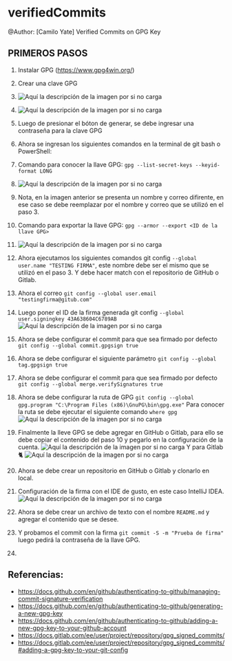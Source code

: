 # verifiedCommits
@Author: [Camilo Yate]
Verified Commits on GPG Key

## PRIMEROS PASOS

1. Instalar GPG (https://www.gpg4win.org/)
2. Crear una clave GPG
3. ![Aquí la descripción de la imagen por si no carga](PASO1.png)
4. ![Aquí la descripción de la imagen por si no carga](PASO2.png)
5. Luego de presionar el bóton de generar, se debe ingresar una contraseña para la clave GPG
6. Ahora se ingresan los siguientes comandos en la terminal de git bash o PowerShell:
7. Comando para conocer la llave GPG: `gpg --list-secret-keys --keyid-format LONG`
8. ![Aquí la descripción de la imagen por si no carga](PASO3.png)
9. Nota, en la imagen anterior se presenta un nombre y correo difirente, en ese caso se debe reemplazar por el nombre y correo que se utilizó en el paso 3.
10. Comando para exportar la llave GPG: `gpg --armor --export <ID de la llave GPG>`
11. ![Aquí la descripción de la imagen por si no carga](PASO4.png)
12. Ahora ejecutamos los siguientes comandos git config `--global user.name "TESTING FIRMA"`, este nombre debe ser el mismo que se utilizó en el paso 3. Y debe hacer match con el repositorio de GitHub o Gitlab.
13. Ahora el correo `git config --global user.email "testingfirma@gitub.com"`
14. Luego poner el ID de la firma generada  git config `--global user.signingkey 43A638604C6789AB`
    ![Aquí la descripción de la imagen por si no carga](PASO5.png)
15. Ahora se debe configurar el commit para que sea firmado por defecto `git config --global commit.gpgsign true`
16. Ahora se debe configurar el siguiente parámetro `git config --global tag.gpgsign true`
17. Ahora se debe configurar el commit para que sea firmado por defecto `git config --global merge.verifySignatures true`
18. Ahora se debe configurar la ruta de GPG `git config --global gpg.program "C:\Program Files (x86)\GnuPG\bin\gpg.exe"` Para conocer la ruta se debe ejecutar el siguiente comando `where gpg`
    ![Aquí la descripción de la imagen por si no carga](PASO6.png)
19. Finalmente la lleve GPG se debe agregar en GitHub o Gitlab, para ello se debe copiar el contenido del paso 10 y pegarlo en la configuración de la cuenta.
    ![Aquí la descripción de la imagen por si no carga](PASO7.png)
    Y para Gitlab 🐈
    ![Aquí la descripción de la imagen por si no carga](PASO8.png)
20. Ahora se debe crear un repositorio en GitHub o Gitlab y clonarlo en local.
21. Configuración de la firma con el IDE de gusto, en este caso IntelliJ IDEA.
    ![Aquí la descripción de la imagen por si no carga](PASO9.png)
22. Ahora se debe crear un archivo de texto con el nombre `README.md` y agregar el contenido que se desee.
23. Y probamos el commit con la firma `git commit -S -m "Prueba de firma"` luego pedirá la contraseña de la llave GPG.
    
24. 


## Referencias: 
- https://docs.github.com/en/github/authenticating-to-github/managing-commit-signature-verification
- https://docs.github.com/en/github/authenticating-to-github/generating-a-new-gpg-key
- https://docs.github.com/en/github/authenticating-to-github/adding-a-new-gpg-key-to-your-github-account
- https://docs.gitlab.com/ee/user/project/repository/gpg_signed_commits/
- https://docs.gitlab.com/ee/user/project/repository/gpg_signed_commits/#adding-a-gpg-key-to-your-git-config

